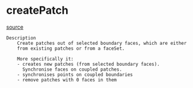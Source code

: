 # createPatch

[source](github.com/OpenFOAM-jp/OpenFOAM-utilities-tutorials-jp/blob/master/v1906/mesh/manipulation/createPatch/createPatch.C/createPatch.C)

```
Description
    Create patches out of selected boundary faces, which are either
    from existing patches or from a faceSet.

    More specifically it:
    - creates new patches (from selected boundary faces).
      Synchronise faces on coupled patches.
    - synchronises points on coupled boundaries
    - remove patches with 0 faces in them


```


